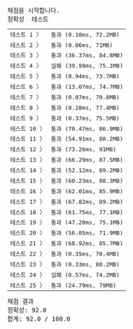 <pre class="console-content"><div></div><div class="console-heading">채점을 시작합니다.</div><div class="console-message">정확성  테스트</div><table class="console-test-group" data-category="correctness"><tbody><tr data-testcase-id="54449"><td valign="top" class="td-label">테스트 1 <span>〉</span></td><td class="result passed">통과 (0.10ms, 72.2MB)</td></tr><tr data-testcase-id="54450"><td valign="top" class="td-label">테스트 2 <span>〉</span></td><td class="result passed">통과 (0.06ms, 71MB)</td></tr><tr data-testcase-id="54451"><td valign="top" class="td-label">테스트 3 <span>〉</span></td><td class="result passed">통과 (36.37ms, 84.8MB)</td></tr><tr data-testcase-id="54452"><td valign="top" class="td-label">테스트 4 <span>〉</span></td><td class="result failed">실패 (39.99ms, 75.1MB)</td></tr><tr data-testcase-id="54453"><td valign="top" class="td-label">테스트 5 <span>〉</span></td><td class="result passed">통과 (0.94ms, 73.7MB)</td></tr><tr data-testcase-id="54454"><td valign="top" class="td-label">테스트 6 <span>〉</span></td><td class="result passed">통과 (13.07ms, 74.7MB)</td></tr><tr data-testcase-id="54455"><td valign="top" class="td-label">테스트 7 <span>〉</span></td><td class="result passed">통과 (0.07ms, 70.8MB)</td></tr><tr data-testcase-id="54456"><td valign="top" class="td-label">테스트 8 <span>〉</span></td><td class="result passed">통과 (0.28ms, 77.4MB)</td></tr><tr data-testcase-id="54457"><td valign="top" class="td-label">테스트 9 <span>〉</span></td><td class="result passed">통과 (0.37ms, 75.5MB)</td></tr><tr data-testcase-id="54458"><td valign="top" class="td-label">테스트 10 <span>〉</span></td><td class="result passed">통과 (70.47ms, 86.9MB)</td></tr><tr data-testcase-id="54459"><td valign="top" class="td-label">테스트 11 <span>〉</span></td><td class="result passed">통과 (54.91ms, 88.2MB)</td></tr><tr data-testcase-id="54460"><td valign="top" class="td-label">테스트 12 <span>〉</span></td><td class="result passed">통과 (73.26ms, 91MB)</td></tr><tr data-testcase-id="54461"><td valign="top" class="td-label">테스트 13 <span>〉</span></td><td class="result passed">통과 (66.29ms, 87.5MB)</td></tr><tr data-testcase-id="54462"><td valign="top" class="td-label">테스트 14 <span>〉</span></td><td class="result passed">통과 (52.12ms, 89.2MB)</td></tr><tr data-testcase-id="54463"><td valign="top" class="td-label">테스트 15 <span>〉</span></td><td class="result passed">통과 (60.23ms, 88.3MB)</td></tr><tr data-testcase-id="54464"><td valign="top" class="td-label">테스트 16 <span>〉</span></td><td class="result passed">통과 (62.01ms, 85.9MB)</td></tr><tr data-testcase-id="54465"><td valign="top" class="td-label">테스트 17 <span>〉</span></td><td class="result passed">통과 (67.82ms, 89.2MB)</td></tr><tr data-testcase-id="54466"><td valign="top" class="td-label">테스트 18 <span>〉</span></td><td class="result passed">통과 (61.75ms, 77.1MB)</td></tr><tr data-testcase-id="54467"><td valign="top" class="td-label">테스트 19 <span>〉</span></td><td class="result passed">통과 (47.20ms, 75.1MB)</td></tr><tr data-testcase-id="54468"><td valign="top" class="td-label">테스트 20 <span>〉</span></td><td class="result passed">통과 (56.05ms, 71.9MB)</td></tr><tr data-testcase-id="54469"><td valign="top" class="td-label">테스트 21 <span>〉</span></td><td class="result passed">통과 (68.92ms, 85.7MB)</td></tr><tr data-testcase-id="54470"><td valign="top" class="td-label">테스트 22 <span>〉</span></td><td class="result passed">통과 (0.35ms, 78.4MB)</td></tr><tr data-testcase-id="54471"><td valign="top" class="td-label">테스트 23 <span>〉</span></td><td class="result passed">통과 (0.33ms, 80.2MB)</td></tr><tr data-testcase-id="54472"><td valign="top" class="td-label">테스트 24 <span>〉</span></td><td class="result failed">실패 (0.57ms, 74.2MB)</td></tr><tr data-testcase-id="54635"><td valign="top" class="td-label">테스트 25 <span>〉</span></td><td class="result passed">통과 (24.79ms, 79MB)</td></tr></tbody></table><div class="console-heading">채점 결과</div><div class="console-message">정확성: 92.0</div><div class="console-message">합계: 92.0 / 100.0</div></pre>